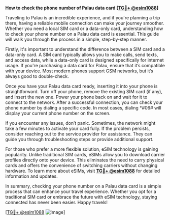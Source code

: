 **How to check the phone number of Palau data card [[TG💪+ @esim1088](https://t.me/s/esim1088)]**

Traveling to Palau is an incredible experience, and if you're planning a trip there, having a reliable mobile connection can make your journey smoother. Whether you need a local SIM card or a data-only card, understanding how to check your phone number on a Palau data card is essential. This guide will walk you through the process in a simple, step-by-step manner.

Firstly, it's important to understand the difference between a SIM card and a data-only card. A SIM card typically allows you to make calls, send texts, and access data, while a data-only card is designed specifically for internet usage. If you're purchasing a data card for Palau, ensure that it’s compatible with your device. Most modern phones support GSM networks, but it’s always good to double-check.

Once you have your Palau data card ready, inserting it into your phone is straightforward. Turn off your phone, remove the existing SIM card (if any), and insert the new one. Power your phone back on and wait for it to connect to the network. After a successful connection, you can check your phone number by dialing a specific code. In most cases, dialing *#06# will display your current phone number on the screen.

If you encounter any issues, don’t panic. Sometimes, the network might take a few minutes to activate your card fully. If the problem persists, consider reaching out to the service provider for assistance. They can guide you through troubleshooting steps or provide additional support.

For those who prefer a more flexible solution, eSIM technology is gaining popularity. Unlike traditional SIM cards, eSIMs allow you to download carrier profiles directly onto your device. This eliminates the need to carry physical cards and offers the convenience of switching carriers without changing hardware. To learn more about eSIMs, visit **[TG💪+ @esim1088](https://t.me/s/esim1088)** for detailed information and updates.

In summary, checking your phone number on a Palau data card is a simple process that can enhance your travel experience. Whether you opt for a traditional SIM card or embrace the future with eSIM technology, staying connected has never been easier. Happy travels!

[[TG💪+ @esim1088](https://t.me/s/esim1088) ![Image](https://i.postimg.cc/Y0z9fWf4/image.png)]